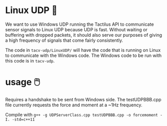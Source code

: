 # Linux UDP :rocket:

We want to use Windows UDP running the Tactilus API to communicate sensor signals to Linux UDP because UDP is fast. Without waiting or buffering with dropped packets, it should also serve our purposes of giving a high frequency of signals that come fairly consistently. 

The code in `tacv-udp/LinuxUDP/` will have the code that is running on Linux to communicate with the Windows code. The Windows code to be run with this code is in `tacv-udp`.

# usage :computer_mouse:
Requires a handshake to be sent from Windows side. The testUDPBBB.cpp file currently requests the force and moment at a ~1Hz frequency. 

Compile with `g++ -g UDPServerClass.cpp testUDPBBB.cpp -o forcemoment -I. -std=c++11`

